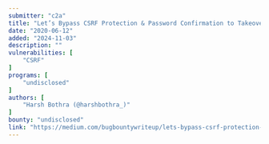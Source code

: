 ```yaml
---
submitter: "c2a"
title: "Let’s Bypass CSRF Protection & Password Confirmation to Takeover Victim Accounts :D"
date: "2020-06-12"
added: "2024-11-03"
description: ""
vulnerabilities: [
    "CSRF"
]
programs: [
    "undisclosed"
]
authors: [
    "Harsh Bothra (@harshbothra_)"
]
bounty: "undisclosed"
link: "https://medium.com/bugbountywriteup/lets-bypass-csrf-protection-password-confirmation-to-takeover-victim-accounts-d-4a21297847ff"
---
```




